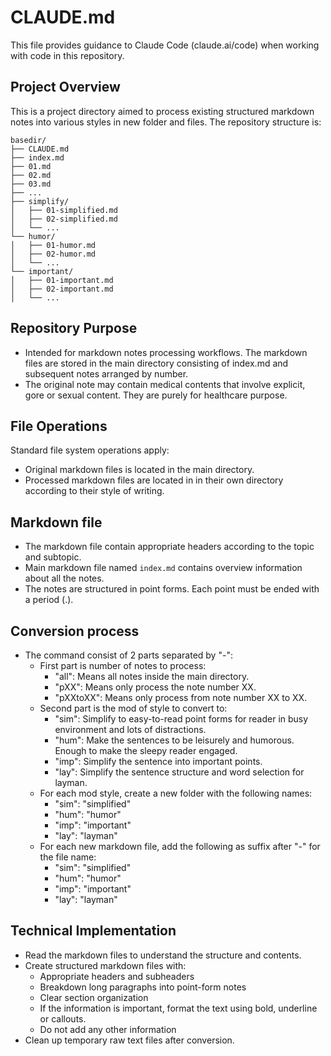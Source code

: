 # CLAUDE.md

This file provides guidance to Claude Code (claude.ai/code) when working with code in this repository.

## Project Overview

This is a project directory aimed to process existing structured markdown notes into various styles in new folder and files. The repository structure is:

```
basedir/
├── CLAUDE.md
├── index.md
├── 01.md
├── 02.md
├── 03.md
├── ...
├── simplify/
│   ├── 01-simplified.md
│   ├── 02-simplified.md
│   └── ...
└── humor/
│   ├── 01-humor.md
│   ├── 02-humor.md
│   └── ...
└── important/
│   ├── 01-important.md
│   ├── 02-important.md
│   └── ...
```

## Repository Purpose

- Intended for markdown notes processing workflows. The markdown files are stored in the main directory consisting of index.md and subsequent notes arranged by number.
- The original note may contain medical contents that involve explicit, gore or sexual content. They are purely for healthcare purpose.

## File Operations

Standard file system operations apply:
- Original markdown files is located in the main directory.
- Processed markdown files are located in in their own directory according to their style of writing.

## Markdown file
- The markdown file contain appropriate headers according to the topic and subtopic.
- Main markdown file named `index.md` contains overview information about all the notes. 
- The notes are structured in point forms. Each point must be ended with a period (.).

## Conversion process
- The command consist of 2 parts separated by "-":
	- First part is number of notes to process:
		- "all": Means all notes inside the main directory. 
		- "pXX": Means only process the note number XX.
		- "pXXtoXX": Means only process from note number XX to XX.
	- Second part is the mod of style to convert to:
		- "sim": Simplify to easy-to-read point forms for reader in busy environment and lots of distractions. 
		- "hum": Make the sentences to be leisurely and humorous. Enough to make the sleepy reader engaged.
		- "imp": Simplify the sentence into important points.
		- "lay": Simplify the sentence structure and word selection for layman.
	- For each mod style, create a new folder with the following names:
		- "sim": "simplified"
		- "hum": "humor"
		- "imp": "important"
		- "lay": "layman"
    - For each new markdown file, add the following as suffix after "-" for the file name:
		- "sim": "simplified"
		- "hum": "humor"
		- "imp": "important"
		- "lay": "layman"


## Technical Implementation
- Read the markdown files to understand the structure and contents.
- Create structured markdown files with:
  - Appropriate headers and subheaders
  - Breakdown long paragraphs into point-form notes
  - Clear section organization
  - If the information is important, format the text using bold, underline or callouts.
  - Do not add any other information
- Clean up temporary raw text files after conversion.